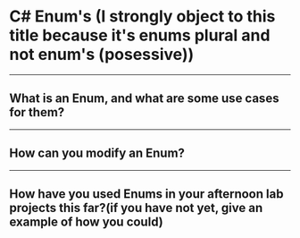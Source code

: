 # C# Enum's (I strongly object to this title because it's enums plural and not enum's (posessive))

---

## What is an Enum, and what are some use cases for them?


---

## How can you modify an Enum?



--- 

## How have you used Enums in your afternoon lab projects this far?(if you have not yet, give an example of how you could)

